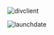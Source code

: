 ![divclient](https://user-images.githubusercontent.com/60839576/124565669-ec246680-de5f-11eb-81eb-979b5b47f06c.png)

![launchdate](https://user-images.githubusercontent.com/60839576/124566175-710f8000-de60-11eb-8710-df8238429337.png)

